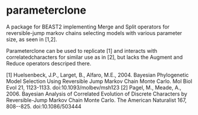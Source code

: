 # parameterclone
A package for BEAST2 implementing Merge and Split operators for reversible-jump markov chains selecting models with various parameter size, as seen in [1,2].

Parameterclone can be used to replicate [1] and interacts with correlatedcharacters for similar use as in [2], but lacks the Augment and Reduce operators descriped there.

[1] Huelsenbeck, J.P., Larget, B., Alfaro, M.E., 2004. Bayesian Phylogenetic Model Selection Using Reversible Jump Markov Chain Monte Carlo. Mol Biol Evol 21, 1123-1133. doi:10.1093/molbev/msh123
[2] Pagel, M., Meade, A., 2006. Bayesian Analysis of Correlated Evolution of Discrete Characters by Reversible-Jump Markov Chain Monte Carlo. The American Naturalist 167, 808--825. doi:10.1086/503444
